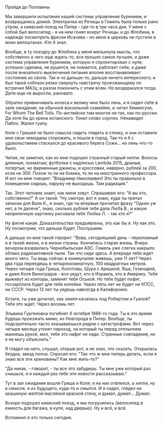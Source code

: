 Пройдя до Половины

Мы завершили испытания нашей системы управления бурением, и возвращались домой. Электричка из Речицы в Гомель была только рано утром, а киевский поезд на Питер - где-то в три часа дня.
У меня с собой был велосипед - я на нем гонял вокруг Речицы, и до Жлобина, в надежде посмотреть фрески Исачева - но меня в церковь не пустили в моих велоштанах. Кто б знал. 

Вообще, в ту поездку до Жлобина у меня мелькнула мысль, что собственно а чего еще ждать-то, все прошло самое лучшее, и даже система управления бурением, которую я спроектировал с нуля, успешно
сделана, не рушится, не ломается, работает себе, и даже после внезапного выключения питания вполне восстанавливает состояние из свопа. Так и чо дальше-то, дальше ничего интересного; и был
такой соблазн резко свернуть навстречу проезжающему по встречке МАЗу, и разом покончить с этим всем. Но воздержался тогда. Дети еще не выросли, рановато.

Обратно привинчивать колеса к велику мне было лень, и я сидел себе в зале ожидания, на обычной вокзальной скамейке, и читал Хемингуэя, For Whom The Bell Tolls. По-английски там многое 
не так, как по-русски. Да хотя бы до хрена испанского. Узнал слово cojones. Ненавидел Пабло. Жалел гуапу.

Коле с Гришей не было смысла сидеть глядеть в стенку, и они оставили мне свои чемоданы сторожить, и пошли в город. Так-то я б с удовольствием стаскался до красивого берега Сожи... но лень что-то было.

Читая, не заметил, как ко мне подошел странный старый хиппи. Волосы длинные, лохматые; футболка с надписью Lambda 2015, драные, потертые, но фирменные джинсы, и кроссовки, наверно, рублей
за 200, если не 300. Похож то ли на бомжа, то ли на иностранного профессора. И вот он мне говорит: "Владимир Николаевич! Это ты правильно в помещении сидишь, наружу не выходишь. Там радиация."

Так. Этот человек знает, как меня зовут. Спрашиваю его: "А вы кто, собственно?" А он такой: "Ну смотри, вот я знаю, куда ты прятал записки для Вали К., я знаю, где ты впервые прочитал фразу
"Одних уж нет, а те далече", знаю, сколько рублей тебе дала Люба В., и какую неприличную картинку рисовала тебе Любка Л. - так кто я?"

Ну фигня какая. Доказательства предъявлены, это как бы я. Ну как это. Ну посмотрим, что дальше будет. Послушаем.

А дальше он мне такой говорит:
"Вова, сегодняшний день - переломный и в твоей жизни, и в жизни страны. Кончилась старая жизнь. Вчера вечером взорвалась Чернобыльская АЭС. Гомель уже слегка накрыло облако радиоактивной пыли.
Так что сиди здесь. А впереди тебя ждет много чего. Ты ведь сейчас в коммуналке живешь, уже 11 лет? Через два года переедешь в четырехкомнатную, 100 квадратных метров.
Через четыре года Гриша, Колотовы, Шура с Аришкой, Яша, Гезенцвей, и даже Коля Виноградов - все уедут, кто в Израиль, кто в Америку. Тебя выживут из конторы, заменят тебя Оськой.
Но тебе будет пофиг, госзарплата будет для тебя копейки. Через пять лет не будет ни КПСС, ни СССР. Через 12 лет ты уедешь навсегда в Калифорнию.

Кстати, ты уже дочитал, как земля качалась под Робертом и Гуапой? Тебя это ждет. Через восемь лет.

Эльвина Гургеновна погибнет 4 октября 1988-го года. Ты в это время будешь проезжать мимо, из Новгорода в Питер. Вообще, ты подозрительно часто оказываешься рядом с катастрофами.
Вот через четыре месяца утонет пароход, на который ты перед отплытием махнешь рукой, мол, тебе это нафиг не надо. Странные совпадения, но я не могу объяснить."

Я глядел на него, слушал, открыв рот, и не знал, что сказать. Открылась бездна, звезд полна. Спросил его: "Так что ж мне теперь делать, если я знаю все эти хреновины? Как мне жить-то?"

"Да никак, - говорит, - ты все это забудешь. Ты мне уже который раз снишься, и я каждый раз тебе эти новости рассказываю."

Тут в зал ожидания вошли Гриша и Коля; я на них отвлекся, а хиппи, ну в смысле, я из будущего, куда-то и смылся. И я сидел, глядел на крашеную желтой масляной краской стену, и думал, думал...
Думал.

Вскоре подошел киевский поезд, и мы погрузились (велосипед в емкость для багажа, в купе, над дверью). Ну и всё, и всё. 

Вспомнил я это только сегодня.
